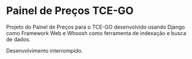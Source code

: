 # Painel de Preços TCE-GO

 Projeto do Painel de Preços para o TCE-GO desenvolvido usando Django como Framework Web e Whoosh como ferramenta de indexação e busca de dados.

 Desenvolvimento interrompido.  
